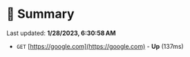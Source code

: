 # 📖 Summary
Last updated: **1/28/2023, 6:30:58 AM**

- `GET` [https://google.com](https://google.com) - **Up** (137ms)
